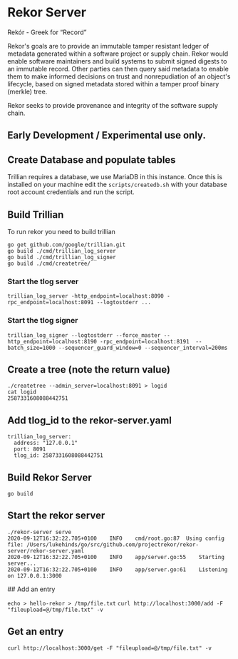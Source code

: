 # Rekor Server

Rekór - Greek for “Record”

Rekor's goals are to provide an immutable tamper resistant ledger of metadata generated within a software project or supply chain.  Rekor would enable software maintainers and build systems to submit signed digests to an immutable record. Other parties can then query said metadata to enable them to make informed decisions on trust and nonrepudiation of an object's lifecycle, based on signed metadata stored within a tamper proof binary (merkle) tree.

Rekor seeks to provide provenance and integrity of the software supply chain.

## Early Development / Experimental use only.

## Create Database and populate tables

Trillian requires a database, we use MariaDB in this instance. Once this
is installed on your machine edit the `scripts/createdb.sh` with your
database root account credentials and run the script.

## Build Trillian

To run rekor you need to build trillian

```
go get github.com/google/trillian.git
go build ./cmd/trillian_log_server
go build ./cmd/trillian_log_signer
go build ./cmd/createtree/

```

### Start the tlog server

```
trillian_log_server -http_endpoint=localhost:8090 -rpc_endpoint=localhost:8091 --logtostderr ...
```

### Start the tlog signer

```
trillian_log_signer --logtostderr --force_master --http_endpoint=localhost:8190 -rpc_endpoint=localhost:8191  --batch_size=1000 --sequencer_guard_window=0 --sequencer_interval=200ms
```

## Create a tree (note the return value)

```
./createtree --admin_server=localhost:8091 > logid
cat logid
2587331608088442751
```

## Add tlog_id to the rekor-server.yaml

```
trillian_log_server:
  address: "127.0.0.1"
  port: 8091
  tlog_id: 2587331608088442751
```

## Build Rekor Server
`go build`

## Start the rekor server
```
./rekor-server serve
2020-09-12T16:32:22.705+0100	INFO	cmd/root.go:87	Using config file: /Users/lukehinds/go/src/github.com/projectrekor/rekor-server/rekor-server.yaml
2020-09-12T16:32:22.705+0100	INFO	app/server.go:55	Starting server...
2020-09-12T16:32:22.705+0100	INFO	app/server.go:61	Listening on 127.0.0.1:3000
```

## Add an entry

`echo > hello-rekor > /tmp/file.txt`
`curl http://localhost:3000/add -F "fileupload=@/tmp/file.txt" -v`

## Get an entry

`curl http://localhost:3000/get -F "fileupload=@/tmp/file.txt" -v`